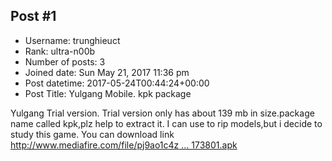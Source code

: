 ## Post #1
- Username: trunghieuct
- Rank: ultra-n00b
- Number of posts: 3
- Joined date: Sun May 21, 2017 11:36 pm
- Post datetime: 2017-05-24T00:44:24+00:00
- Post Title: Yulgang Mobile. kpk package

Yulgang Trial version.
Trial version only has about 139 mb in size.package name called kpk,plz help to extract it.
I can use to rip models,but i decide to study this game.
You can download link [http://www.mediafire.com/file/pj9ao1c4z ... 173801.apk](http://www.mediafire.com/file/pj9ao1c4zc3wca9/20170406153425d3490b_RXJH_uc_20170405173801.apk)

